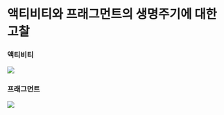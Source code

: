 # 액티비티와 프래그먼트의 생명주기에 대한 고찰 
### 액티비티
<img src = "https://img1.daumcdn.net/thumb/R1280x0/?scode=mtistory2&fname=https%3A%2F%2Fblog.kakaocdn.net%2Fdn%2FbTJv60%2FbtqY5LqZ73o%2FkiyclaXOLhrm62URGrwZN0%2Fimg.png">
  
  
### 프래그먼트
<img src = "https://img1.daumcdn.net/thumb/R1280x0/?scode=mtistory2&fname=https%3A%2F%2Fblog.kakaocdn.net%2Fdn%2FbqUGwJ%2FbtqY5MwFSj5%2Fg1p2mUNMb8gvYMoXRNWoZ1%2Fimg.png">
